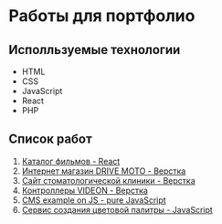 # Работы для портфолио

## Исполльзуемые технологии
- HTML
- CSS
- JavaScript
- React
- PHP

## Список работ
1. [Каталог фильмов - React](http://example.com)
2. [Интернет магазин DRIVE MOTO - Верстка](http://example.com)
3. [Сайт стоматологической клиники - Верстка](http://example.com)
4. [Контроллеры VIDEON - Верстка](http://example.com)
5. [CMS example on JS - pure JavaScript](http://example.com)
6. [Сервис создания цветовой палитры - JavaScript](http://example.com)
